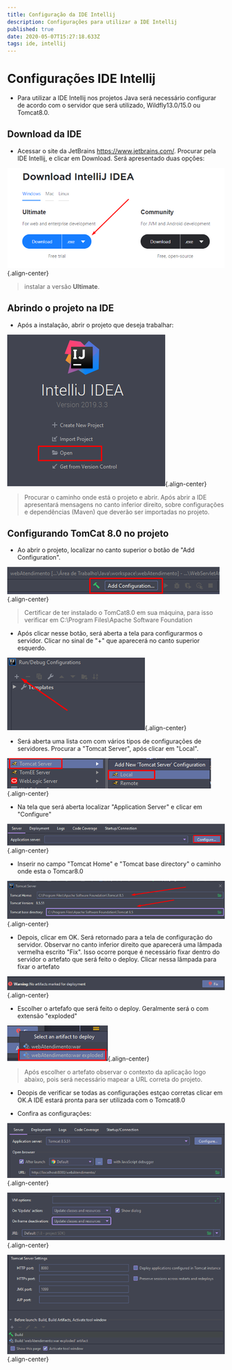 ```yaml
---
title: Configuração da IDE Intellij
description: Configurações para utilizar a IDE Intellij 
published: true
date: 2020-05-07T15:27:18.633Z
tags: ide, intellij
---
```


# Configurações IDE Intellij

* Para utilizar a IDE Intellij nos projetos Java será necessário configurar de acordo com o servidor que será utilizado, Wildfly13.0/15.0 ou Tomcat8.0.

## Download da IDE

* Acessar o site da JetBrains https://www.jetbrains.com/. Procurar pela IDE Intellij, e clicar em Download. Será apresentado duas opções:


![instalacao.png](/imagens/instalacao.png){.align-center}

> instalar a versão **Ultimate**.

## Abrindo o projeto na IDE

* Após a instalação, abrir o projeto que deseja trabalhar:

![open.png](/imagens/open.png){.align-center}

> Procurar o caminho onde está o projeto e abrir. Após abrir a IDE apresentará mensagens no canto inferior direito, sobre configurações e dependências (Maven) que deverão ser importadas no projeto.



## Configurando TomCat 8.0 no projeto

* Ao abrir o projeto, localizar no canto superior o botão de "Add Configuration".

![add.png](/imagens/add.png){.align-center}

> Certificar de ter instalado o TomCat8.0 em sua máquina, para isso verificar em C:\Program Files\Apache Software Foundation

* Após clicar nesse botão, será aberta a tela para configurarmos o servidor. Clicar no sinal de "+" que aparecerá no canto superior esquerdo.

![add3.png](/imagens/add3.png){.align-center}

* Será aberta uma lista com com vários tipos de configurações de servidores. Procurar a "Tomcat Server", após clicar em "Local".

![tomcat2.png](/imagens/tomcat2.png){.align-center}

* Na tela que será aberta localizar "Application Server" e clicar em "Configure"

![configure.png](/imagens/configure.png){.align-center}

* Inserir no campo "Tomcat Home" e "Tomcat base directory" o caminho onde esta o Tomcar8.0

![apache.png](/imagens/apache.png){.align-center}

* Depois, clicar em OK. Será retornado para a tela de configuração do servidor. Observar no canto inferior direito que aparecerá uma lâmpada vermelha escrito "Fix". Isso ocorre porque é necessário fixar dentro do servidor o artefato que será feito o deploy. Clicar nessa lâmpada para fixar o artefato

![fix.png](/imagens/fix.png){.align-center}

* Escolher o artefafo que será feito o deploy. Geralmente será o com extensão "exploded"

![artefato.png](/imagens/artefato.png){.align-center}

> Após escolher o artefato observar o contexto da aplicação logo abaixo, pois será necessário mapear a URL correta do projeto.

* Deopis de verificar se todas as configurações estçao corretas clicar em OK.A IDE estará pronta para ser utilizada com o Tomcat8.0

* Confira as configurações:

![url.png](/imagens/url.png){.align-center}

![java2.png](/imagens/java2.png){.align-center}
 
![porta.png](/imagens/porta.png){.align-center}


